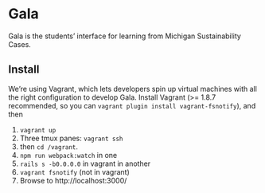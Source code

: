 # Gala

Gala is the students’ interface for learning from Michigan Sustainability Cases.

## Install

We’re using Vagrant, which lets developers spin up virtual machines with all the
right configuration to develop Gala. Install Vagrant (>= 1.8.7 recommended, so you
can `vagrant plugin install vagrant-fsnotify`), and then

1. `vagrant up`
2. Three tmux panes: `vagrant ssh`
3. then `cd /vagrant`.
4. `npm run webpack:watch` in one
5. `rails s -b0.0.0.0` in vagrant in another
6. `vagrant fsnotify` (not in vagrant)
6. Browse to http://localhost:3000/

